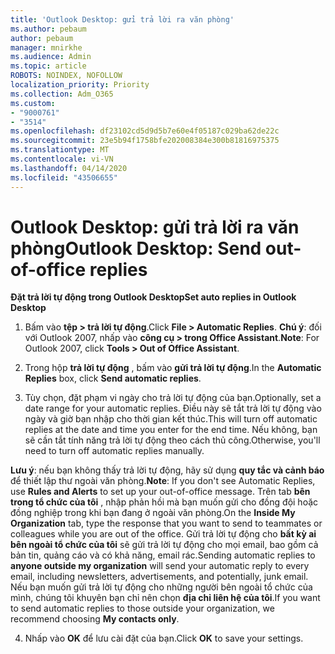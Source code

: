 ```yaml
---
title: 'Outlook Desktop: gửi trả lời ra văn phòng'
ms.author: pebaum
author: pebaum
manager: mnirkhe
ms.audience: Admin
ms.topic: article
ROBOTS: NOINDEX, NOFOLLOW
localization_priority: Priority
ms.collection: Adm_O365
ms.custom:
- "9000761"
- "3514"
ms.openlocfilehash: df23102cd5d9d5b7e60e4f05187c029ba62de22c
ms.sourcegitcommit: 23e5b94f1758bfe202008384e300b81816975375
ms.translationtype: MT
ms.contentlocale: vi-VN
ms.lasthandoff: 04/14/2020
ms.locfileid: "43506655"
---
```

# <a name="outlook-desktop-send-out-of-office-replies"></a><span data-ttu-id="2b8e9-102">Outlook Desktop: gửi trả lời ra văn phòng</span><span class="sxs-lookup"><span data-stu-id="2b8e9-102">Outlook Desktop: Send out-of-office replies</span></span>

<span data-ttu-id="2b8e9-103">**Đặt trả lời tự động trong Outlook Desktop**</span><span class="sxs-lookup"><span data-stu-id="2b8e9-103">**Set auto replies in Outlook Desktop**</span></span>

1. <span data-ttu-id="2b8e9-104">Bấm vào **tệp > trả lời tự động**.</span><span class="sxs-lookup"><span data-stu-id="2b8e9-104">Click **File > Automatic Replies**.</span></span> <span data-ttu-id="2b8e9-105">**Chú ý**: đối với Outlook 2007, nhấp vào **công cụ > trong Office Assistant**.</span><span class="sxs-lookup"><span data-stu-id="2b8e9-105">**Note**: For Outlook 2007, click **Tools > Out of Office Assistant**.</span></span>

2. <span data-ttu-id="2b8e9-106">Trong hộp **trả lời tự động** , bấm vào **gửi trả lời tự động**.</span><span class="sxs-lookup"><span data-stu-id="2b8e9-106">In the **Automatic Replies** box, click **Send automatic replies**.</span></span>

3. <span data-ttu-id="2b8e9-107">Tùy chọn, đặt phạm vi ngày cho trả lời tự động của bạn.</span><span class="sxs-lookup"><span data-stu-id="2b8e9-107">Optionally, set a date range for your automatic replies.</span></span> <span data-ttu-id="2b8e9-108">Điều này sẽ tắt trả lời tự động vào ngày và giờ bạn nhập cho thời gian kết thúc.</span><span class="sxs-lookup"><span data-stu-id="2b8e9-108">This will turn off automatic replies at the date and time you enter for the end time.</span></span> <span data-ttu-id="2b8e9-109">Nếu không, bạn sẽ cần tắt tính năng trả lời tự động theo cách thủ công.</span><span class="sxs-lookup"><span data-stu-id="2b8e9-109">Otherwise, you'll need to turn off automatic replies manually.</span></span>

<span data-ttu-id="2b8e9-110">**Lưu ý**: nếu bạn không thấy trả lời tự động, hãy sử dụng **quy tắc và cảnh báo** để thiết lập thư ngoài văn phòng.</span><span class="sxs-lookup"><span data-stu-id="2b8e9-110">**Note**: If you don't see Automatic Replies, use **Rules and Alerts** to set up your out-of-office message.</span></span> <span data-ttu-id="2b8e9-111">Trên tab **bên trong tổ chức của tôi** , nhập phản hồi mà bạn muốn gửi cho đồng đội hoặc đồng nghiệp trong khi bạn đang ở ngoài văn phòng.</span><span class="sxs-lookup"><span data-stu-id="2b8e9-111">On the **Inside My Organization** tab, type the response that you want to send to teammates or colleagues while you are out of the office.</span></span> <span data-ttu-id="2b8e9-112">Gửi trả lời tự động cho **bất kỳ ai bên ngoài tổ chức của tôi** sẽ gửi trả lời tự động cho mọi email, bao gồm cả bản tin, quảng cáo và có khả năng, email rác.</span><span class="sxs-lookup"><span data-stu-id="2b8e9-112">Sending automatic replies to **anyone outside my organization** will send your automatic reply to every email, including newsletters, advertisements, and potentially, junk email.</span></span> <span data-ttu-id="2b8e9-113">Nếu bạn muốn gửi trả lời tự động cho những người bên ngoài tổ chức của mình, chúng tôi khuyên bạn chỉ nên chọn **địa chỉ liên hệ của tôi**.</span><span class="sxs-lookup"><span data-stu-id="2b8e9-113">If you want to send automatic replies to those outside your organization, we recommend choosing **My contacts only**.</span></span>

4. <span data-ttu-id="2b8e9-114">Nhấp vào **OK** để lưu cài đặt của bạn.</span><span class="sxs-lookup"><span data-stu-id="2b8e9-114">Click **OK** to save your settings.</span></span>
